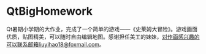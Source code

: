 # QtBigHomework

Qt暑期小学期的大作业，完成了一个简单的游戏——《史莱姆大冒险》。游戏画面优质，贴图精美，可以随时自由编辑地图。感谢担任美工的妹妹，对作画感兴趣的可以联系邮箱liuyihao18@foxmail.com。
